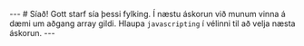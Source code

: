 --- # Síað! Gott starf sía þessi fylking. Í næstu áskorun við munum vinna á dæmi um aðgang array gildi. Hlaupa `javascripting` í vélinni til að velja næsta áskorun. ---